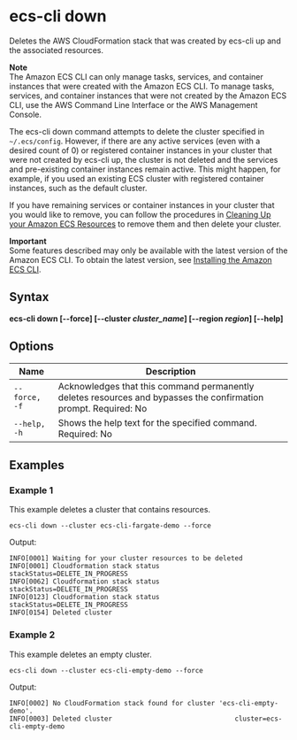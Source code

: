 # ecs\-cli down<a name="cmd-ecs-cli-down"></a>

Deletes the AWS CloudFormation stack that was created by ecs\-cli up and the associated resources\.

**Note**  
The Amazon ECS CLI can only manage tasks, services, and container instances that were created with the Amazon ECS CLI\. To manage tasks, services, and container instances that were not created by the Amazon ECS CLI, use the AWS Command Line Interface or the AWS Management Console\.

The ecs\-cli down command attempts to delete the cluster specified in `~/.ecs/config`\. However, if there are any active services \(even with a desired count of 0\) or registered container instances in your cluster that were not created by ecs\-cli up, the cluster is not deleted and the services and pre\-existing container instances remain active\. This might happen, for example, if you used an existing ECS cluster with registered container instances, such as the default cluster\.

If you have remaining services or container instances in your cluster that you would like to remove, you can follow the procedures in [Cleaning Up your Amazon ECS Resources](ECS_CleaningUp.md) to remove them and then delete your cluster\.

**Important**  
Some features described may only be available with the latest version of the Amazon ECS CLI\. To obtain the latest version, see [Installing the Amazon ECS CLI](ECS_CLI_installation.md)\.

## Syntax<a name="cmd-ecs-cli-down-syntax"></a>

**ecs\-cli down \[\-\-force\] \[\-\-cluster *cluster\_name*\] \[\-\-region *region*\] \[\-\-help\]** 

## Options<a name="cmd-ecs-cli-down-options"></a>


| Name | Description | 
| --- | --- | 
|  `--force, -f`  |  Acknowledges that this command permanently deletes resources and bypasses the confirmation prompt\. Required: No  | 
|  `--help, -h`  |  Shows the help text for the specified command\. Required: No  | 

## Examples<a name="cmd-ecs-cli-down-examples"></a>

### Example 1<a name="cmd-ecs-cli-down-example-1"></a>

This example deletes a cluster that contains resources\.

```
ecs-cli down --cluster ecs-cli-fargate-demo --force
```

Output:

```
INFO[0001] Waiting for your cluster resources to be deleted
INFO[0001] Cloudformation stack status                   stackStatus=DELETE_IN_PROGRESS
INFO[0062] Cloudformation stack status                   stackStatus=DELETE_IN_PROGRESS
INFO[0123] Cloudformation stack status                   stackStatus=DELETE_IN_PROGRESS
INFO[0154] Deleted cluster
```

### Example 2<a name="cmd-ecs-cli-down-example-2"></a>

This example deletes an empty cluster\.

```
ecs-cli down --cluster ecs-cli-empty-demo --force
```

Output:

```
INFO[0002] No CloudFormation stack found for cluster 'ecs-cli-empty-demo'. 
INFO[0003] Deleted cluster                               cluster=ecs-cli-empty-demo
```